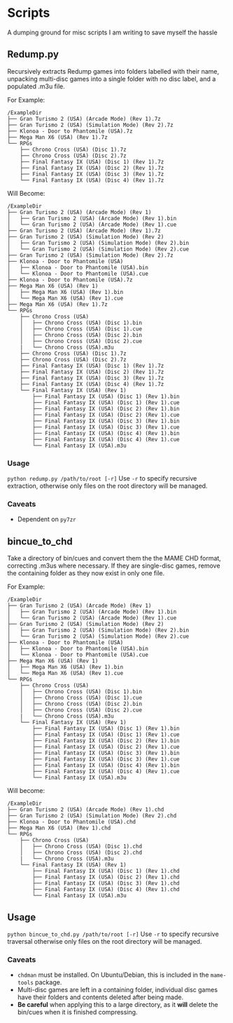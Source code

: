 # Scripts
A dumping ground for misc scripts I am writing to save myself the hassle

## Redump.py
Recursively extracts Redump games into folders labelled with their name, unpacking multi-disc games into a single folder with no disc label, and a populated .m3u file.

For Example:
```
/ExampleDir
├── Gran Turismo 2 (USA) (Arcade Mode) (Rev 1).7z
├── Gran Turismo 2 (USA) (Simulation Mode) (Rev 2).7z
├── Klonoa - Door to Phantomile (USA).7z
├── Mega Man X6 (USA) (Rev 1).7z
└── RPGs
    ├── Chrono Cross (USA) (Disc 1).7z
    ├── Chrono Cross (USA) (Disc 2).7z
    ├── Final Fantasy IX (USA) (Disc 1) (Rev 1).7z
    ├── Final Fantasy IX (USA) (Disc 2) (Rev 1).7z
    ├── Final Fantasy IX (USA) (Disc 3) (Rev 1).7z
    └── Final Fantasy IX (USA) (Disc 4) (Rev 1).7z
```

Will Become:
```
/ExampleDir
├── Gran Turismo 2 (USA) (Arcade Mode) (Rev 1)
│   ├── Gran Turismo 2 (USA) (Arcade Mode) (Rev 1).bin
│   └── Gran Turismo 2 (USA) (Arcade Mode) (Rev 1).cue
├── Gran Turismo 2 (USA) (Arcade Mode) (Rev 1).7z
├── Gran Turismo 2 (USA) (Simulation Mode) (Rev 2)
│   ├── Gran Turismo 2 (USA) (Simulation Mode) (Rev 2).bin
│   └── Gran Turismo 2 (USA) (Simulation Mode) (Rev 2).cue
├── Gran Turismo 2 (USA) (Simulation Mode) (Rev 2).7z
├── Klonoa - Door to Phantomile (USA)
│   ├── Klonoa - Door to Phantomile (USA).bin
│   └── Klonoa - Door to Phantomile (USA).cue
├── Klonoa - Door to Phantomile (USA).7z
├── Mega Man X6 (USA) (Rev 1)
│   ├── Mega Man X6 (USA) (Rev 1).bin
│   └── Mega Man X6 (USA) (Rev 1).cue
├── Mega Man X6 (USA) (Rev 1).7z
└── RPGs
    ├── Chrono Cross (USA) 
    │   ├── Chrono Cross (USA) (Disc 1).bin
    │   ├── Chrono Cross (USA) (Disc 1).cue
    │   ├── Chrono Cross (USA) (Disc 2).bin
    │   ├── Chrono Cross (USA) (Disc 2).cue
    |   └── Chrono Cross (USA).m3u
    ├── Chrono Cross (USA) (Disc 1).7z
    ├── Chrono Cross (USA) (Disc 2).7z
    ├── Final Fantasy IX (USA) (Disc 1) (Rev 1).7z
    ├── Final Fantasy IX (USA) (Disc 2) (Rev 1).7z
    ├── Final Fantasy IX (USA) (Disc 3) (Rev 1).7z
    ├── Final Fantasy IX (USA) (Disc 4) (Rev 1).7z
    └── Final Fantasy IX (USA) (Rev 1)
        ├── Final Fantasy IX (USA) (Disc 1) (Rev 1).bin
        ├── Final Fantasy IX (USA) (Disc 1) (Rev 1).cue
        ├── Final Fantasy IX (USA) (Disc 2) (Rev 1).bin
        ├── Final Fantasy IX (USA) (Disc 2) (Rev 1).cue
        ├── Final Fantasy IX (USA) (Disc 3) (Rev 1).bin
        ├── Final Fantasy IX (USA) (Disc 3) (Rev 1).cue
        ├── Final Fantasy IX (USA) (Disc 4) (Rev 1).bin
        ├── Final Fantasy IX (USA) (Disc 4) (Rev 1).cue
        └── Final Fantasy IX (USA).m3u
```

### Usage
`python redump.py /path/to/root [-r]`
Use `-r` to specify recursive extraction, otherwise only files on the root directory will be managed.

### Caveats
* Dependent on `py7zr`

## bincue_to_chd
Take a directory of bin/cues and convert them the the MAME CHD format, correcting .m3us where necessary. If they are single-disc games, remove the containing folder as they now exist in only one file.

For Example:
```
/ExampleDir
├── Gran Turismo 2 (USA) (Arcade Mode) (Rev 1)
│   ├── Gran Turismo 2 (USA) (Arcade Mode) (Rev 1).bin
│   └── Gran Turismo 2 (USA) (Arcade Mode) (Rev 1).cue
├── Gran Turismo 2 (USA) (Simulation Mode) (Rev 2)
│   ├── Gran Turismo 2 (USA) (Simulation Mode) (Rev 2).bin
│   └── Gran Turismo 2 (USA) (Simulation Mode) (Rev 2).cue
├── Klonoa - Door to Phantomile (USA)
│   ├── Klonoa - Door to Phantomile (USA).bin
│   └── Klonoa - Door to Phantomile (USA).cue
├── Mega Man X6 (USA) (Rev 1)
│   ├── Mega Man X6 (USA) (Rev 1).bin
│   └── Mega Man X6 (USA) (Rev 1).cue
└── RPGs
    ├── Chrono Cross (USA) 
    │   ├── Chrono Cross (USA) (Disc 1).bin
    │   ├── Chrono Cross (USA) (Disc 1).cue
    │   ├── Chrono Cross (USA) (Disc 2).bin
    │   ├── Chrono Cross (USA) (Disc 2).cue
    |   └── Chrono Cross (USA).m3u
    └── Final Fantasy IX (USA) (Rev 1)
        ├── Final Fantasy IX (USA) (Disc 1) (Rev 1).bin
        ├── Final Fantasy IX (USA) (Disc 1) (Rev 1).cue
        ├── Final Fantasy IX (USA) (Disc 2) (Rev 1).bin
        ├── Final Fantasy IX (USA) (Disc 2) (Rev 1).cue
        ├── Final Fantasy IX (USA) (Disc 3) (Rev 1).bin
        ├── Final Fantasy IX (USA) (Disc 3) (Rev 1).cue
        ├── Final Fantasy IX (USA) (Disc 4) (Rev 1).bin
        ├── Final Fantasy IX (USA) (Disc 4) (Rev 1).cue
        └── Final Fantasy IX (USA).m3u
```

Will become:
```
/ExampleDir
├── Gran Turismo 2 (USA) (Arcade Mode) (Rev 1).chd
├── Gran Turismo 2 (USA) (Simulation Mode) (Rev 2).chd
├── Klonoa - Door to Phantomile (USA).chd
├── Mega Man X6 (USA) (Rev 1).chd
└── RPGs
    ├── Chrono Cross (USA) 
    │   ├── Chrono Cross (USA) (Disc 1).chd
    │   ├── Chrono Cross (USA) (Disc 2).chd
    |   └── Chrono Cross (USA).m3u
    └── Final Fantasy IX (USA) (Rev 1)
        ├── Final Fantasy IX (USA) (Disc 1) (Rev 1).chd
        ├── Final Fantasy IX (USA) (Disc 2) (Rev 1).chd
        ├── Final Fantasy IX (USA) (Disc 3) (Rev 1).chd
        ├── Final Fantasy IX (USA) (Disc 4) (Rev 1).chd
        └── Final Fantasy IX (USA).m3u
```

## Usage
`python bincue_to_chd.py /path/to/root [-r]`
Use `-r` to specify recursive traversal otherwise only files on the root directory will be managed.

### Caveats
* `chdman` must be installed. On Ubuntu/Debian, this is included in the `mame-tools` package.
* Multi-disc games are left in a containing folder, individual disc games have their folders and contents deleted after being made.
* **Be careful** when applying this to a large directory, as it **will** delete the bin/cues when it is finished compressing.
